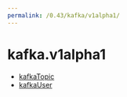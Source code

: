 ```yaml
---
permalink: /0.43/kafka/v1alpha1/
---
```


# kafka.v1alpha1



* [kafkaTopic](kafkaTopic.md)
* [kafkaUser](kafkaUser.md)